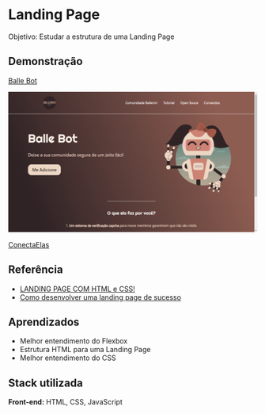 
# Landing Page
Objetivo: Estudar a estrutura de uma Landing Page


## Demonstração
[Balle Bot](https://landing-pages-neon.vercel.app/)

![Demontração](Landing-page(balleriniBot)/img/DEMONSTRA%C3%87%C3%83O.png) 

[ConectaElas](/)



## Referência

 - [LANDING PAGE COM HTML e CSS!](https://www.youtube.com/watch?v=llF6vD-RljE&t=190s)
- [Como desenvolver uma landing page de sucesso](https://ebaconline.com.br/webinars/programacao-workshop-2022-03-08-09-10)



## Aprendizados

- Melhor entendimento do Flexbox
- Estrutura HTML para uma Landing Page
- Melhor entendimento do CSS


## Stack utilizada

**Front-end:** HTML, CSS, JavaScript
